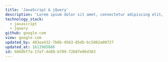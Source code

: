 ```yaml
---
title: 'JavaScript & jQuery'
description: 'Lorem ipsum dolor sit amet, consectetur adipiscing elit, sed do eiusmod tempor incididunt ut labore et dolore magna aliqua. Ut enim ad minim veniam, quis nostrud exercitation ullamco laboris nisi ut aliquip ex ea commodo consequat. Duis aute irure dolor in reprehenderit in voluptate velit esse cillum dolore eu fugiat nulla pariatur. Excepteur sint occaecat cupidatat non proident, sunt in culpa qui officia deserunt mollit anim id est laborum.'
technology_stack:
  - javascript
  - jquery
github: google.com
view: google.com
updated_by: 403ea432-7b6b-4563-85db-6c5802a00727
updated_at: 1612905886
id: 6868bf7a-1fef-4e89-b709-72b87e06d383
---
```

